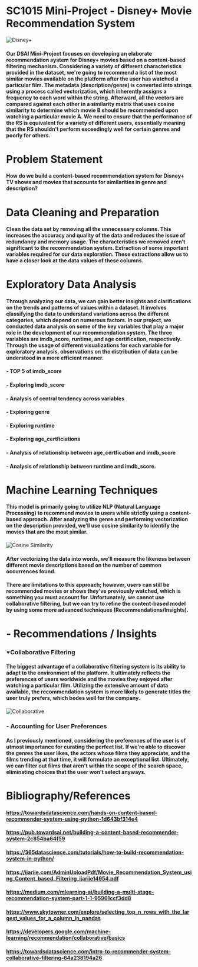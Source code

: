 # SC1015 Mini-Project - Disney+ Movie Recommendation System


![Disney+](https://assets.hardwarezone.com/img/2020/12/Disney_-Logo_16x9.jpg)


#### Our DSAI Mini-Project focuses on developing an elaborate recommendation system for Disney+ movies based on a content-based filtering mechanism. Considering a variety of different characteristics provided in the dataset, we're going to recommend a list of the most similar movies available on the platform after the user has watched a particular film. The metadata (description/genre) is converted into strings using a process called vectorization, which inherently assigns a frequency to each word within the string. Afterward, all the vectors are compared against each other in a similarity matrix that uses cosine similarity to determine which movie B should be recommended upon watching a particular movie A. We need to ensure that the performance of the RS is equivalent for a variety of different users, essentially meaning that the RS shouldn’t perform exceedingly well for certain genres and poorly for others.

# Problem Statement
#### How do we build a content-based recommendation system for Disney+ TV shows and movies that accounts for similarities in genre and description?

# Data Cleaning and Preparation
#### Clean the data set by removing all the unnecessary columns. This increases the accuracy and quality of the data and reduces the issue of redundancy and memory usage. The characteristics we removed aren’t significant to the recommendation system. Extraction of some important variables required for our data exploration. These extractions allow us to have a closer look at the data values of these columns.


# Exploratory Data Analysis
#### Through analyzing our data, we can gain better insights and clarifications on the trends and patterns of values within a dataset. It involves classifying the data to understand variations across the different categories, which depend on numerous factors. In our project, we conducted data analysis on some of the key variables that play a major role in the development of our recommendation system. The three variables are imdb_score, runtime, and age certification, respectively. Through the usage of different visualizations for each variable for exploratory analysis, observations on the distribution of data can be understood in a more efficient manner. 
#### - TOP 5 of imdb_score
#### - Exploring imdb_score
#### - Analysis of central tendency across variables
#### - Exploring genre
#### - Exploring runtime
#### - Exploring age_certficiations
#### - Analysis of relationship between age_certfication and imdb_score
#### - Analysis of relationship between runtime and imdb_score.

# Machine Learning Techniques
#### This model is primarily going to utilize NLP (Natural Language Processing) to recommend movies to users while strictly using a content-based approach. After analyzing the genre and performing vectorization on the description provided, we’ll use cosine similarity to identify the movies that are the most similar.

![Cosine Similarity](https://miro.medium.com/v2/resize:fit:915/1*dyH20eCqb6qTL-gt4nCVzQ.png)

#### After vectorizing the data into words, we’ll measure the likeness between different movie descriptions based on the number of common occurrences found.

#### There are limitations to this approach; however, users can still be recommended movies or shows they’ve previously watched, which is something you must account for. Unfortunately, we cannot use collaborative filtering, but we can try to refine the content-based model by using some more advanced techniques (Recommendations/Insights).

# - Recommendations / Insights

### *Collaborative Filtering
#### The biggest advantage of a collaborative filtering system is its ability to adapt to the environment of the platform. It ultimately reflects the preferences of users worldwide and the movies they enjoyed after watching a particular film. Utilizing the extensive amount of data available, the recommendation system is more likely to generate titles the user truly prefers, which bodes well for the company.

![Collaborative](https://miro.medium.com/v2/resize:fit:1400/1*6_NlX6CJYhtxzRM-t6ywkQ.png)

### - Accounting for User Preferences
#### As I previously mentioned, considering the preferences of the user is of utmost importance for curating the perfect list. If we're able to discover the genres the user likes, the actors whose films they appreciate, and the films trending at that time, it will formulate an exceptional list. Ultimately, we can filter out films that aren't within the scope of the search space, eliminating choices that the user won't select anyways.

# Bibliography/References
#### https://towardsdatascience.com/hands-on-content-based-recommender-system-using-python-1d643bf314e4

#### https://pub.towardsai.net/building-a-content-based-recommender-system-2c854ba64f59 

#### https://365datascience.com/tutorials/how-to-build-recommendation-system-in-python/ 

#### https://ijariie.com/AdminUploadPdf/Movie_Recommendation_System_using_Content_based_Filtering_ijariie14954.pdf 

#### https://medium.com/mlearning-ai/building-a-multi-stage-recommendation-system-part-1-1-95961ccf3dd8 

#### https://www.skytowner.com/explore/selecting_top_n_rows_with_the_largest_values_for_a_column_in_pandas 

#### https://developers.google.com/machine-learning/recommendation/collaborative/basics

#### https://towardsdatascience.com/intro-to-recommender-system-collaborative-filtering-64a238194a26
